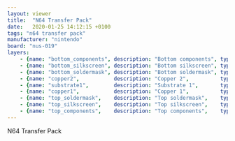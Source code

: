 ```yaml
---
layout: viewer
title:  "N64 Transfer Pack"
date:   2020-01-25 14:12:15 +0100
tags: "n64 transfer pack"
manufacturer: "nintendo"
board: "nus-019"
layers:
    - {name: "bottom_components", description: "Bottom components", type: "components"                 }
    - {name: "bottom_silkscreen", description: "Bottom silkscreen", type: "silkscreen", color: "white" }
    - {name: "bottom_soldermask", description: "Bottom soldermask", type: "soldermask", color: "green" }
    - {name: "copper2",           description: "Copper 2",          type: "copper"                     }
    - {name: "substrate1",        description: "Substrate 1",       type: "substrate",  color: "fr4"   }
    - {name: "copper1",           description: "Copper 1",          type: "copper"                     }
    - {name: "top_soldermask",    description: "Top soldermask",    type: "soldermask", color: "green" }
    - {name: "top_silkscreen",    description: "Top silkscreen",    type: "silkscreen", color: "white" }
    - {name: "top_components",    description: "Top components",    type: "components"                 }
---
```

N64 Transfer Pack